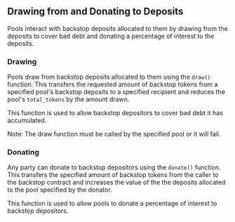 ## Drawing from and Donating to Deposits

Pools interact with backstop deposits allocated to them by drawing from the deposits to cover bad debt and donating a percentage of interest to the deposits.

### Drawing

Pools draw from backstop deposits allocated to them using the `draw()` function. This transfers the requested amount of backstop tokens from a specified pool's backstop deposits to a specified recipient and reduces the pool's `total_tokens` by the amount drawn.

This function is used to allow backstop depositors to cover bad debt it has accumulated.

Note: The draw function must be called by the specified pool or it will fail.

### Donating

Any party can donate to backstop depositors using the `donate()` function. This transfers the specified amount of backstop tokens from the caller to the backstop contract and increases the value of the the deposits allocated to the pool specified by the donator.

This function is used to allow pools to donate a percentage of interest to backstop depositors.
